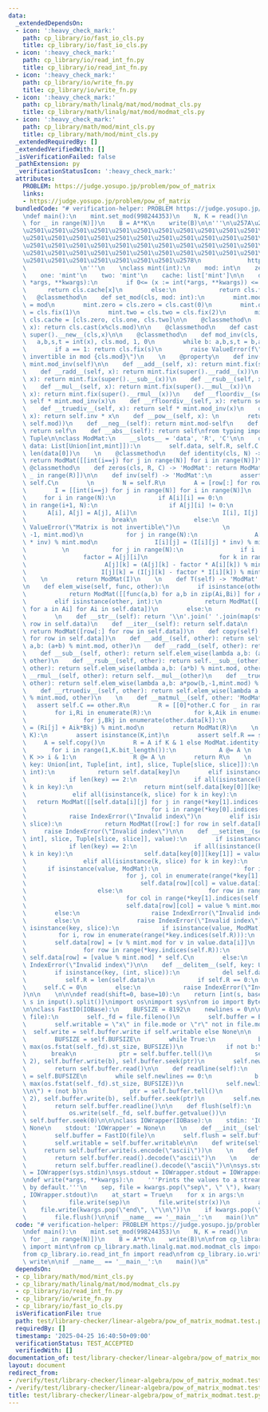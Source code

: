 ```yaml
---
data:
  _extendedDependsOn:
  - icon: ':heavy_check_mark:'
    path: cp_library/io/fast_io_cls.py
    title: cp_library/io/fast_io_cls.py
  - icon: ':heavy_check_mark:'
    path: cp_library/io/read_int_fn.py
    title: cp_library/io/read_int_fn.py
  - icon: ':heavy_check_mark:'
    path: cp_library/io/write_fn.py
    title: cp_library/io/write_fn.py
  - icon: ':heavy_check_mark:'
    path: cp_library/math/linalg/mat/mod/modmat_cls.py
    title: cp_library/math/linalg/mat/mod/modmat_cls.py
  - icon: ':heavy_check_mark:'
    path: cp_library/math/mod/mint_cls.py
    title: cp_library/math/mod/mint_cls.py
  _extendedRequiredBy: []
  _extendedVerifiedWith: []
  _isVerificationFailed: false
  _pathExtension: py
  _verificationStatusIcon: ':heavy_check_mark:'
  attributes:
    PROBLEM: https://judge.yosupo.jp/problem/pow_of_matrix
    links:
    - https://judge.yosupo.jp/problem/pow_of_matrix
  bundledCode: "# verification-helper: PROBLEM https://judge.yosupo.jp/problem/pow_of_matrix\n\
    \ndef main():\n    mint.set_mod(998244353)\n    N, K = read()\n    A = ModMat([read()\
    \ for _ in range(N)])\n    B = A**K\n    write(B)\n\n'''\n\u257A\u2501\u2501\u2501\
    \u2501\u2501\u2501\u2501\u2501\u2501\u2501\u2501\u2501\u2501\u2501\u2501\u2501\
    \u2501\u2501\u2501\u2501\u2501\u2501\u2501\u2501\u2501\u2501\u2501\u2501\u2501\
    \u2501\u2501\u2501\u2501\u2501\u2501\u2501\u2501\u2501\u2501\u2501\u2501\u2501\
    \u2501\u2501\u2501\u2501\u2501\u2501\u2501\u2501\u2501\u2501\u2501\u2501\u2501\
    \u2501\u2501\u2501\u2501\u2501\u2501\u2501\u2578\n             https://kobejean.github.io/cp-library\
    \               \n'''\n    \nclass mint(int):\n    mod: int\n    zero: 'mint'\n\
    \    one: 'mint'\n    two: 'mint'\n    cache: list['mint']\n\n    def __new__(cls,\
    \ *args, **kwargs):\n        if 0<= (x := int(*args, **kwargs)) <= 2:\n      \
    \      return cls.cache[x]\n        else:\n            return cls.fix(x)\n\n \
    \   @classmethod\n    def set_mod(cls, mod: int):\n        mint.mod = cls.mod\
    \ = mod\n        mint.zero = cls.zero = cls.cast(0)\n        mint.one = cls.one\
    \ = cls.fix(1)\n        mint.two = cls.two = cls.fix(2)\n        mint.cache =\
    \ cls.cache = [cls.zero, cls.one, cls.two]\n\n    @classmethod\n    def fix(cls,\
    \ x): return cls.cast(x%cls.mod)\n\n    @classmethod\n    def cast(cls, x): return\
    \ super().__new__(cls,x)\n\n    @classmethod\n    def mod_inv(cls, x):\n     \
    \   a,b,s,t = int(x), cls.mod, 1, 0\n        while b: a,b,s,t = b,a%b,t,s-a//b*t\n\
    \        if a == 1: return cls.fix(s)\n        raise ValueError(f\"{x} is not\
    \ invertible in mod {cls.mod}\")\n    \n    @property\n    def inv(self): return\
    \ mint.mod_inv(self)\n\n    def __add__(self, x): return mint.fix(super().__add__(x))\n\
    \    def __radd__(self, x): return mint.fix(super().__radd__(x))\n    def __sub__(self,\
    \ x): return mint.fix(super().__sub__(x))\n    def __rsub__(self, x): return mint.fix(super().__rsub__(x))\n\
    \    def __mul__(self, x): return mint.fix(super().__mul__(x))\n    def __rmul__(self,\
    \ x): return mint.fix(super().__rmul__(x))\n    def __floordiv__(self, x): return\
    \ self * mint.mod_inv(x)\n    def __rfloordiv__(self, x): return self.inv * x\n\
    \    def __truediv__(self, x): return self * mint.mod_inv(x)\n    def __rtruediv__(self,\
    \ x): return self.inv * x\n    def __pow__(self, x): \n        return self.cast(super().__pow__(x,\
    \ self.mod))\n    def __neg__(self): return mint.mod-self\n    def __pos__(self):\
    \ return self\n    def __abs__(self): return self\nfrom typing import Union, List,\
    \ Tuple\n\nclass ModMat:\n    __slots__ = 'data', 'R', 'C'\n\n    def __init__(self,\
    \ data: List[Union[int,mint]]):\n        self.data, self.R, self.C = data, len(data),\
    \ len(data[0])\n    \n    @classmethod\n    def identity(cls, N) -> 'ModMat':\
    \ return ModMat([[int(i==j) for j in range(N)] for i in range(N)])\n    \n   \
    \ @classmethod\n    def zeros(cls, R, C) -> 'ModMat': return ModMat([[0]*C for\
    \ _ in range(R)])\n\n    def inv(self) -> 'ModMat':\n        assert self.R !=\
    \ self.C\n        \n        N = self.R\n        A = [row[:] for row in self.data]\n\
    \        I = [[int(i==j) for j in range(N)] for i in range(N)]\n        \n   \
    \     for i in range(N):\n            if A[i][i] == 0:\n                for j\
    \ in range(i+1, N):\n                    if A[j][i] != 0:\n                  \
    \      A[i], A[j] = A[j], A[i]\n                        I[i], I[j] = I[j], I[i]\n\
    \                        break\n                else:\n                    raise\
    \ ValueError(\"Matrix is not invertible\")\n            \n            inv = pow(A[i][i],\
    \ -1, mint.mod)\n            for j in range(N):\n                A[i][j] = (A[i][j]\
    \ * inv) % mint.mod\n                I[i][j] = (I[i][j] * inv) % mint.mod\n  \
    \          \n            for j in range(N):\n                if i != j:\n    \
    \                factor = A[j][i]\n                    for k in range(N):\n  \
    \                      A[j][k] = (A[j][k] - factor * A[i][k]) % mint.mod\n   \
    \                     I[j][k] = (I[j][k] - factor * I[i][k]) % mint.mod\n    \
    \    \n        return ModMat(I)\n    \n    def T(self) -> 'ModMat': return ModMat(list(map(list,zip(*self.data))))\n\
    \n    def elem_wise(self, func, other):\n        if isinstance(other, ModMat):\n\
    \            return ModMat([[func(a,b) for a,b in zip(Ai,Bi)] for Ai,Bi in zip(self.data,other.data)])\n\
    \        elif isinstance(other, int):\n            return ModMat([[func(a,other)\
    \ for a in Ai] for Ai in self.data])\n        else:\n            return NotImplemented\n\
    \        \n    def __str__(self): return '\\n'.join(' '.join(map(str,row)) for\
    \ row in self.data)\n    def __iter__(self): return self.data\n    def __copy__(self):\
    \ return ModMat([row[:] for row in self.data])\n    def copy(self): return ModMat([row[:]\
    \ for row in self.data])\n    def __add__(self, other): return self.elem_wise(lambda\
    \ a,b: (a+b) % mint.mod, other)\n    def __radd__(self, other): return self.__add__(other)\n\
    \    def __sub__(self, other): return self.elem_wise(lambda a,b: (a-b) % mint.mod,\
    \ other)\n    def __rsub__(self, other): return self.__sub__(other)\n    def __mul__(self,\
    \ other): return self.elem_wise(lambda a,b: (a*b) % mint.mod, other)\n    def\
    \ __rmul__(self, other): return self.__mul__(other)\n    def __truediv__(self,\
    \ other): return self.elem_wise(lambda a,b: a*pow(b,-1,mint.mod) % mint.mod, other)\n\
    \    def __rtruediv__(self, other): return self.elem_wise(lambda a,b: pow(a,-1,mint.mod)*b\
    \ % mint.mod, other)\n    \n    def __matmul__(self, other: 'ModMat'):\n     \
    \   assert self.C == other.R\n        R = [[0]*other.C for _ in range(self.R)]\n\
    \        for i,Ri in enumerate(R):\n            for k,Aik in enumerate(self.data[i]):\n\
    \                for j,Bkj in enumerate(other.data[k]):\n                    Ri[j]\
    \ = (Ri[j] + Aik*Bkj) % mint.mod\n        return ModMat(R)\n    \n    def __pow__(self,\
    \ K):\n        assert isinstance(K,int)\n        assert self.R == self.C\n   \
    \     A = self.copy()\n        R = A if K & 1 else ModMat.identity(self.R)\n \
    \       for i in range(1,K.bit_length()):\n            A @= A \n            if\
    \ K >> i & 1:\n                R @= A \n        return R\n    \n    def __getitem__(self,\
    \ key: Union[int, Tuple[int, int], slice, Tuple[slice, slice]]):\n        if isinstance(key,\
    \ int):\n            return self.data[key]\n        elif isinstance(key, tuple):\n\
    \            if len(key) == 2:\n                if all(isinstance(k, int) for\
    \ k in key):\n                    return mint(self.data[key[0]][key[1]])\n   \
    \             elif all(isinstance(k, slice) for k in key):\n                 \
    \   return ModMat([[self.data[i][j] for j in range(*key[1].indices(self.C))] \n\
    \                                   for i in range(*key[0].indices(self.R))])\n\
    \            raise IndexError(\"Invalid index\")\n        elif isinstance(key,\
    \ slice):\n            return ModMat([row[:] for row in self.data[key]])\n   \
    \     raise IndexError(\"Invalid index\")\n\n    def __setitem__(self, key: Union[Tuple[int,\
    \ int], slice, Tuple[slice, slice]], value):\n        if isinstance(key, tuple):\n\
    \            if len(key) == 2:\n                if all(isinstance(k, int) for\
    \ k in key):\n                    self.data[key[0]][key[1]] = value % mint.mod\n\
    \                elif all(isinstance(k, slice) for k in key):\n              \
    \      if isinstance(value, ModMat):\n                        for i, row in enumerate(range(*key[0].indices(self.R))):\n\
    \                            for j, col in enumerate(range(*key[1].indices(self.C))):\n\
    \                                self.data[row][col] = value.data[i][j] % mint.mod\n\
    \                    else:\n                        for row in range(*key[0].indices(self.R)):\n\
    \                            for col in range(*key[1].indices(self.C)):\n    \
    \                            self.data[row][col] = value % mint.mod\n        \
    \        else:\n                    raise IndexError(\"Invalid index\")\n    \
    \        else:\n                raise IndexError(\"Invalid index\")\n        elif\
    \ isinstance(key, slice):\n            if isinstance(value, ModMat):\n       \
    \         for i, row in enumerate(range(*key.indices(self.R))):\n            \
    \        self.data[row] = [v % mint.mod for v in value.data[i]]\n            else:\n\
    \                for row in range(*key.indices(self.R)):\n                   \
    \ self.data[row] = [value % mint.mod] * self.C\n        else:\n            raise\
    \ IndexError(\"Invalid index\")\n\n    def __delitem__(self, key: Union[int, slice]):\n\
    \        if isinstance(key, (int, slice)):\n            del self.data[key]\n \
    \           self.R = len(self.data)\n            if self.R == 0:\n           \
    \     self.C = 0\n        else:\n            raise IndexError(\"Invalid index\"\
    )\n\n    \n\n\ndef read(shift=0, base=10):\n    return [int(s, base) + shift for\
    \ s in input().split()]\nimport os\nimport sys\nfrom io import BytesIO, IOBase\n\
    \n\nclass FastIO(IOBase):\n    BUFSIZE = 8192\n    newlines = 0\n\n    def __init__(self,\
    \ file):\n        self._fd = file.fileno()\n        self.buffer = BytesIO()\n\
    \        self.writable = \"x\" in file.mode or \"r\" not in file.mode\n      \
    \  self.write = self.buffer.write if self.writable else None\n\n    def read(self):\n\
    \        BUFSIZE = self.BUFSIZE\n        while True:\n            b = os.read(self._fd,\
    \ max(os.fstat(self._fd).st_size, BUFSIZE))\n            if not b:\n         \
    \       break\n            ptr = self.buffer.tell()\n            self.buffer.seek(0,\
    \ 2), self.buffer.write(b), self.buffer.seek(ptr)\n        self.newlines = 0\n\
    \        return self.buffer.read()\n\n    def readline(self):\n        BUFSIZE\
    \ = self.BUFSIZE\n        while self.newlines == 0:\n            b = os.read(self._fd,\
    \ max(os.fstat(self._fd).st_size, BUFSIZE))\n            self.newlines = b.count(b\"\
    \\n\") + (not b)\n            ptr = self.buffer.tell()\n            self.buffer.seek(0,\
    \ 2), self.buffer.write(b), self.buffer.seek(ptr)\n        self.newlines -= 1\n\
    \        return self.buffer.readline()\n\n    def flush(self):\n        if self.writable:\n\
    \            os.write(self._fd, self.buffer.getvalue())\n            self.buffer.truncate(0),\
    \ self.buffer.seek(0)\n\n\nclass IOWrapper(IOBase):\n    stdin: 'IOWrapper' =\
    \ None\n    stdout: 'IOWrapper' = None\n    \n    def __init__(self, file):\n\
    \        self.buffer = FastIO(file)\n        self.flush = self.buffer.flush\n\
    \        self.writable = self.buffer.writable\n\n    def write(self, s):\n   \
    \     return self.buffer.write(s.encode(\"ascii\"))\n    \n    def read(self):\n\
    \        return self.buffer.read().decode(\"ascii\")\n    \n    def readline(self):\n\
    \        return self.buffer.readline().decode(\"ascii\")\n\nsys.stdin = IOWrapper.stdin\
    \ = IOWrapper(sys.stdin)\nsys.stdout = IOWrapper.stdout = IOWrapper(sys.stdout)\n\
    \ndef write(*args, **kwargs):\n    '''Prints the values to a stream, or to stdout_fast\
    \ by default.'''\n    sep, file = kwargs.pop(\"sep\", \" \"), kwargs.pop(\"file\"\
    , IOWrapper.stdout)\n    at_start = True\n    for x in args:\n        if not at_start:\n\
    \            file.write(sep)\n        file.write(str(x))\n        at_start = False\n\
    \    file.write(kwargs.pop(\"end\", \"\\n\"))\n    if kwargs.pop(\"flush\", False):\n\
    \        file.flush()\n\nif __name__ == '__main__':\n    main()\n"
  code: "# verification-helper: PROBLEM https://judge.yosupo.jp/problem/pow_of_matrix\n\
    \ndef main():\n    mint.set_mod(998244353)\n    N, K = read()\n    A = ModMat([read()\
    \ for _ in range(N)])\n    B = A**K\n    write(B)\n\nfrom cp_library.math.mod.mint_cls\
    \ import mint\nfrom cp_library.math.linalg.mat.mod.modmat_cls import ModMat\n\
    from cp_library.io.read_int_fn import read\nfrom cp_library.io.write_fn import\
    \ write\n\nif __name__ == '__main__':\n    main()\n"
  dependsOn:
  - cp_library/math/mod/mint_cls.py
  - cp_library/math/linalg/mat/mod/modmat_cls.py
  - cp_library/io/read_int_fn.py
  - cp_library/io/write_fn.py
  - cp_library/io/fast_io_cls.py
  isVerificationFile: true
  path: test/library-checker/linear-algebra/pow_of_matrix_modmat.test.py
  requiredBy: []
  timestamp: '2025-04-25 16:40:50+09:00'
  verificationStatus: TEST_ACCEPTED
  verifiedWith: []
documentation_of: test/library-checker/linear-algebra/pow_of_matrix_modmat.test.py
layout: document
redirect_from:
- /verify/test/library-checker/linear-algebra/pow_of_matrix_modmat.test.py
- /verify/test/library-checker/linear-algebra/pow_of_matrix_modmat.test.py.html
title: test/library-checker/linear-algebra/pow_of_matrix_modmat.test.py
---
```

